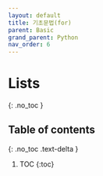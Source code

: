 ```yaml
---
layout: default
title: 기초문법(for)
parent: Basic
grand_parent: Python
nav_order: 6
---
```

# Lists
{: .no_toc }

## Table of contents
{: .no_toc .text-delta }

1. TOC
{:toc}
